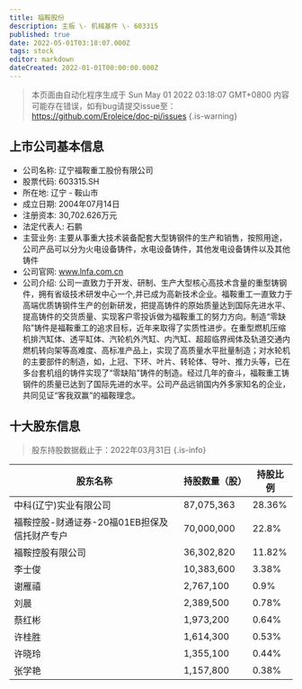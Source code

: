 ```yaml
---
title: 福鞍股份
description: 主板 \- 机械基件 \- 603315
published: true
date: 2022-05-01T03:18:07.000Z
tags: stock
editor: markdown
dateCreated: 2022-01-01T00:00:00.000Z
---
```


> 本页面由自动化程序生成于 Sun May 01 2022 03:18:07 GMT+0800
> 内容可能存在错误，如有bug请提交issue至：https://github.com/Eroleice/doc-pi/issues
{.is-warning}

## 上市公司基本信息
- 公司名称: 辽宁福鞍重工股份有限公司
- 股票代码: 603315.SH
- 所在地: 辽宁 - 鞍山市
- 成立日期: 2004年07月14日
- 注册资本: 30,702.626万元
- 法定代表人: 石鹏
- 主营业务: 主要从事重大技术装备配套大型铸钢件的生产和销售，按照用途，公司产品可以分为火电设备铸件，水电设备铸件，其他发电设备铸件以及其他铸件
- 公司官网: www.lnfa.com.cn
- 公司介绍: 公司一直致力于开发、研制、生产大型核心高技术含量的重型铸钢件，拥有省级技术研发中心一个,并已成为高新技术企业。福鞍重工一直致力于高端优质铸钢件生产的创新研发，把提高铸件的原始质量达到国际先进水平、提高铸件的交货质量、实现客户零投诉做为福鞍重工的努力方向。制造“零缺陷”铸件是福鞍重工的追求目标，近年来取得了实质性进步。在重型燃机压缩机排汽缸体、透平缸体、汽轮机外汽缸、内汽缸、超超临界阀体及轨道交通内燃机转向架等高难度、高标准产品上，实现了高质量水平批量制造；对水轮机的主要部件的制造，如，上冠、下环、叶片、转轮体、导叶、推力头等，已在多台套机组的铸件实现了“零缺陷”铸件的制造。经过几年的奋斗，福鞍重工铸钢件的质量已达到了国际先进的水平。公司产品远销国内外多家知名的企业，共同见证“客我双赢”的福鞍理念。


## 十大股东信息
> 股东持股数据截止于：2022年03月31日
{.is-info}

| 股东名称 | 持股数量（股） | 持股比例 |
| --- | --- | --- |
| 中科(辽宁)实业有限公司 | 87,075,363 | 28.36% |
| 福鞍控股-财通证券-20福01EB担保及信托财产专户 | 70,000,000 | 22.8% |
| 福鞍控股有限公司 | 36,302,820 | 11.82% |
| 李士俊 | 10,383,600 | 3.38% |
| 谢雁禧 | 2,767,100 | 0.9% |
| 刘晨 | 2,389,500 | 0.78% |
| 蔡红彬 | 1,973,200 | 0.64% |
| 许桂胜 | 1,614,300 | 0.53% |
| 许晓玲 | 1,355,100 | 0.44% |
| 张学艳 | 1,157,800 | 0.38% |




